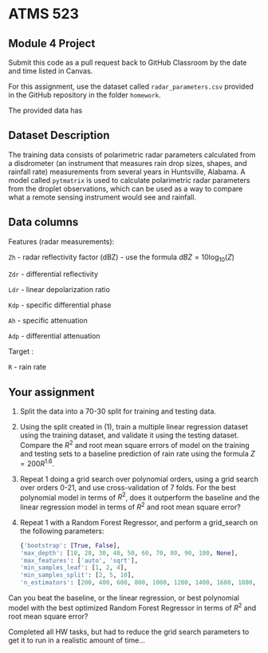 # ATMS 523

## Module 4 Project

Submit this code as a pull request back to GitHub Classroom by the date and time listed in Canvas.

For this assignment, use the dataset called `radar_parameters.csv` provided in the GitHub repository in the folder `homework`.

The provided data has 

## Dataset Description

The training data consists of polarimetric radar parameters calculated from a disdrometer (an instrument that measures rain drop sizes, shapes, and rainfall rate) measurements from several years in Huntsville, Alabama. A model called `pytmatrix` is used to calculate polarimetric radar parameters from the droplet observations, which can be used as a way to compare what a remote sensing instrument would see and rainfall.

## Data columns

Features (radar measurements):

`Zh` - radar reflectivity factor (dBZ) - use the formula $dBZ = 10\log_{10}(Z)$

`Zdr` - differential reflectivity

`Ldr` - linear depolarization ratio

`Kdp` - specific differential phase

`Ah` - specific attenuation

`Adp` - differential attenuation

Target :

`R` - rain rate

## Your assignment

1. Split the data into a 70-30 split for training and testing data.

2. Using the split created in (1), train a multiple linear regression dataset using the training dataset, and validate it using the testing dataset.  Compare the $R^2$ and root mean square errors of model on the training and testing sets to a baseline prediction of rain rate using the formula $Z = 200 R^{1.6}$.

3. Repeat 1 doing a grid search over polynomial orders, using a grid search over orders 0-21, and use cross-validation of 7 folds.  For the best polynomial model in terms of $R^2$, does it outperform the baseline and the linear regression model in terms of $R^2$ and root mean square error?

4. Repeat 1 with a Random Forest Regressor, and perform a grid_search on the following parameters:
   
   ```python
   {'bootstrap': [True, False],  
   'max_depth': [10, 20, 30, 40, 50, 60, 70, 80, 90, 100, None],  
   'max_features': ['auto', 'sqrt'],  
   'min_samples_leaf': [1, 2, 4],  
   'min_samples_split': [2, 5, 10],  
   'n_estimators': [200, 400, 600, 800, 1000, 1200, 1400, 1600, 1800, 2000]}
   ```
  Can you beat the baseline, or the linear regression, or best polynomial model with the best optimized Random Forest Regressor in terms of $R^2$ and root mean square error?

  Completed all HW tasks, but had to reduce the grid search parameters to get it to run in a realistic amount of time...


